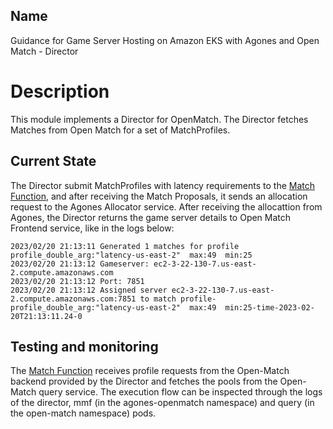 ## Name
Guidance for Game Server Hosting on Amazon EKS with Agones and Open Match - Director
# Description
This module implements a Director for OpenMatch. The Director fetches Matches from Open Match for a set of MatchProfiles.
## Current State ##
The Director submit MatchProfiles with latency requirements to the [Match Function](../matchfunction), and after receiving the Match Proposals, it sends an allocation request to the Agones Allocator service. After receiving the allocattion from Agones, the Director returns the game server details to Open Match Frontend service, like in the logs below:
```
2023/02/20 21:13:11 Generated 1 matches for profile profile_double_arg:"latency-us-east-2"  max:49  min:25
2023/02/20 21:13:12 Gameserver: ec2-3-22-130-7.us-east-2.compute.amazonaws.com
2023/02/20 21:13:12 Port: 7851
2023/02/20 21:13:12 Assigned server ec2-3-22-130-7.us-east-2.compute.amazonaws.com:7851 to match profile-profile_double_arg:"latency-us-east-2"  max:49  min:25-time-2023-02-20T21:13:11.24-0

```
## Testing and monitoring
The [Match Function](../matchfunction) receives profile requests from the Open-Match backend provided by the Director and fetches the pools from the Open-Match query service. The execution flow can be inspected through the logs of the director, mmf (in the agones-openmatch namespace) and query (in the open-match namespace) pods.
